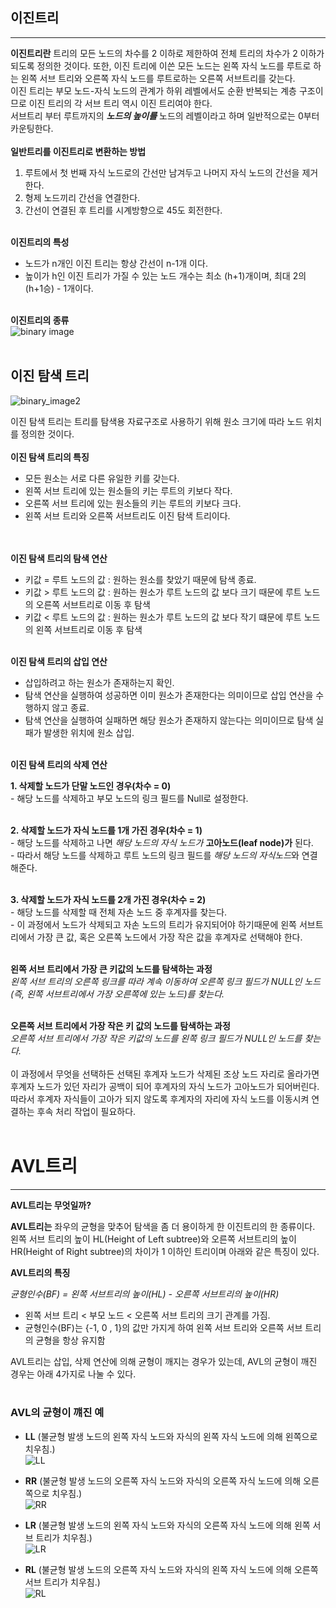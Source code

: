 ## 이진트리

---

**이진트리란** 트리의 모든 노드의 차수를 2 이하로 제한하여 전체 트리의 차수가 2 이하가 되도록 정의한 것이다.
또한, 이진 트리에 이쓴 모든 노드는 왼쪽 자식 노드를 루트로 하는 왼쪽 서브 트리와 오른쪽 자식 노드를 루트로하는 오른쪽 서브트리를 갖는다. <br>
이진 트리는 부모 노드-자식 노드의 관계가 하위 레벨에서도 순환 반복되는 계층 구조이므로 이진 트리의 각 서브 트리 역시 이진 트리여야 한다. <br>
서브트리 부터 루트까지의 **_노드의 높이를_** 노드의 레벨이라고 하며 일반적으로는 0부터 카운팅한다.
<br><br>
**일반트리를 이진트리로 변환하는 방법** <br>

1. 루트에서 첫 번째 자식 노드로의 간선만 남겨두고 나머지 자식 노드의 간선을 제거한다.
2. 형제 노드끼리 간선을 연결한다.
3. 간선이 연결된 후 트리를 시계방향으로 45도 회전한다.
   <br><br>

**이진트리의 특성** <br>

- 노드가 n개인 이진 트리는 항상 간선이 n-1개 이다. <br>
- 높이가 h인 이진 트리가 가질 수 있는 노드 개수는 최소 (h+1)개이며, 최대 2의 (h+1승) - 1개이다. <br><br>

**이진트리의 종류** <br>
![binary image](https://t1.daumcdn.net/cfile/tistory/992164335A05B1E21E)
<br><br>

## 이진 탐색 트리 <br>

![binary_image2](https://api.ahribori.com/image/wK-MdTbYsuQscBYL4TFVJm_p.png) <br>

이진 탐색 트리는 트리를 탐색용 자료구조로 사용하기 위해 원소 크기에 따라 노드 위치를 정의한 것이다.
<br><br>
**이진 탐색 트리의 특징** <br>

- 모든 원소는 서로 다른 유일한 키를 갖는다.<br>
- 왼쪽 서브 트리에 있는 원소들의 키는 루트의 키보다 작다.<br>
- 오른쪽 서브 트리에 있는 원소들의 키는 루트의 키보다 크다.<br>
- 왼쪽 서브 트리와 오른쪽 서브트리도 이진 탐색 트리이다. <br>
  <br><br>

**이진 탐색 트리의 탐색 연산** <br>

- 키값 = 루트 노드의 값 : 원하는 원소를 찾았기 때문에 탐색 종료.
- 키값 > 루트 노드의 값 : 원하는 원소가 루트 노드의 값 보다 크기 때문에 루트 노드의 오른쪽 서브트리로 이동 후 탐색
- 키값 < 루트 노드의 값 : 원하는 원소가 루트 노드의 값 보다 작기 떄문에 루트 노드의 왼쪽 서브트리로 이동 후 탐색
  <br><br>

**이진 탐색 트리의 삽입 연산** <br>

- 삽입하려고 하는 원소가 존재하는지 확인.
- 탐색 연산을 실행하여 성공하면 이미 원소가 존재한다는 의미이므로 삽입 연산을 수행하지 않고 종료.
- 탐색 연산을 실행하여 실패하면 해당 원소가 존재하지 않는다는 의미이므로 탐색 실패가 발생한 위치에 원소 삽입.
  <br><br>

**이진 탐색 트리의 삭제 연산** <br>

**1. 삭제할 노드가 단말 노드인 경우(차수 = 0)** <br> - 해당 노드를 삭제하고 부모 노드의 링크 필드를 Null로 설정한다. <br><br>

**2. 삭제할 노드가 자식 노드를 1개 가진 경우(차수 = 1)** <br> - 해당 노드를 삭제하고 나면 _해당 노드의 자식 노드가_ **고아노드(leaf node)가** 된다. <br> - 따라서 해당 노드를 삭제하고 루트 노드의 링크 필드를 *해당 노드의 자식노드*와 연결해준다. <br><br>

**3. 삭제할 노드가 자식 노드를 2개 가진 경우(차수 = 2)** <br> - 해당 노드를 삭제할 때 전체 자손 노드 중 후계자를 찾는다. <br> - 이 과정에서 노드가 삭제되고 자손 노드의 트리가 유지되어야 하기때문에 왼쪽 서브트리에서 가장 큰 값, 혹은 오른쪽 노드에서 가장 작은 값을 후계자로 선택해야 한다. <br><br>

**왼쪽 서브 트리에서 가장 큰 키값의 노드를 탐색하는 과정** <br>
_왼쪽 서브 트리의 오른쪽 링크를 따라 계속 이동하여 오른쪽 링크 필드가 NULL인 노드(즉, 왼쪽 서브트리에서 가장 오른쪽에 있는 노드)를 찾는다._ <br><br>

**오른쪽 서브 트리에서 가장 작은 키 값의 노드를 탐색하는 과정** <br>
_오른쪽 서브 트리에서 가장 작은 키값의 노드를 왼쪽 링크 필드가 NULL인 노드를 찾는다._ <br>
<br>
이 과정에서 무엇을 선택하든 선택된 후계자 노드가 삭제된 조상 노드 자리로 올라가면 후계자 노드가 있던 자리가 공백이 되어 후계자의 자식 노드가 고아노드가 되어버린다.
따라서 후계자 자식들이 고아가 되지 않도록 후계자의 자리에 자식 노드를 이동시켜 연결하는 후속 처리 작업이 필요하다. <br><br>

# AVL트리

---

**AVL트리는 무엇일까?** <br>

**AVL트리는** 좌우의 균형을 맞추어 탐색을 좀 더 용이하게 한 이진트리의 한 종류이다.
왼쪽 서브 트리의 높이 HL(Height of Left subtree)와 오른쪽 서브트리의 높이 HR(Height of Right subtree)의 차이가 1 이하인 트리이며 아래와 같은 특징이 있다.

**AVL트리의 특징** <br>

_균형인수(BF) = 왼쪽 서브트리의 높이(HL) - 오른쪽 서브트리의 높이(HR)_ <br>

- 왼쪽 서브 트리 < 부모 노드 < 오른쪽 서브 트리의 크기 관계를 가짐.
- 균형인수(BF)는 {-1, 0 , 1}의 값만 가지게 하여 왼쪽 서브 트리와 오른쪽 서브 트리의 균형을 항상 유지함 <br>

AVL트리는 삽입, 삭제 연산에 의해 균형이 깨지는 경우가 있는데,
AVL의 균형이 깨진 경우는 아래 4가지로 나눌 수 있다.
<br><br>

### AVL의 균형이 꺠진 예

- **LL** (불균형 발생 노드의 왼쪽 자식 노드와 자식의 왼쪽 자식 노드에 의해 왼쪽으로 치우침.)<br>
  ![LL](https://itwiki.kr/images/thumb/f/f1/AVL_RR_Rotation.png/900px-AVL_RR_Rotation.png) <br>
- **RR** (불균형 발생 노드의 오른쪽 자식 노드와 자식의 오른쪽 자식 노드에 의해 오른쪽으로 치우침.)<br>
  ![RR](https://itwiki.kr/images/thumb/2/27/AVL_LL_Rotation.png/900px-AVL_LL_Rotation.png) <br>

- **LR** (불균형 발생 노드의 왼쪽 자식 노드와 자식의 오른쪽 자식 노드에 의해 왼쪽 서브 트리가 치우침.)<br>
  ![LR](https://itwiki.kr/images/thumb/8/8f/AVL_LR_Rotation.png/900px-AVL_LR_Rotation.png) <br>
- **RL** (불균형 발생 노드의 오른쪽 자식 노드와 자식의 왼쪽 자식 노드에 의해 오른쪽 서브 트리가 치우침.)<br>
  ![RL](https://itwiki.kr/images/thumb/6/60/AVL_RL_Rotation.png/900px-AVL_RL_Rotation.png) <br>
